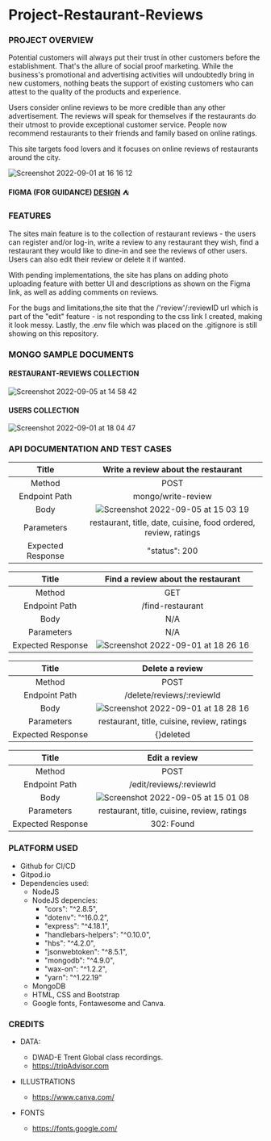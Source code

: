 # Project-Restaurant-Reviews


### PROJECT OVERVIEW

Potential customers will always put their trust in other customers before the establishment. That's the allure of social proof marketing. While the business's promotional and advertising activities will undoubtedly bring in new customers, nothing beats the support of existing customers who can attest to the quality of the products and experience.

Users consider online reviews to be more credible than any other advertisement. The reviews will speak for themselves if the restaurants do their utmost to provide exceptional customer service. People now recommend restaurants to their friends and family based on online ratings.

This site targets food lovers and it focuses on online reviews of restaurants around the city. 

![Screenshot 2022-09-01 at 16 16 12](https://user-images.githubusercontent.com/91460556/187937793-b38b07ce-30b8-4528-9c97-8e62723dce46.png)

**FIGMA (FOR GUIDANCE) [DESIGN](https://www.figma.com/file/DCI4Nlu5kR6pCmxHsUSTxm/Project-2?node-id=0%3A1)** :tent:

### FEATURES

The sites main feature is to the collection of restaurant reviews - the users can register and/or log-in, write a review to any restaurant they wish, find a restaurant they would like to dine-in and see the reviews of other users. Users can also edit their review or delete it if wanted.

With pending implementations, the site has plans on adding photo uploading feature with better UI and descriptions as shown on the Figma link, as well as adding comments on reviews. 

For the bugs and limitations,the site that the /'review'/:reviewID url which is part of the "edit" feature - is not responding to the css link I created, making it look messy. Lastly, the .env file which was placed on the .gitignore is still showing on this repository. 


### MONGO SAMPLE DOCUMENTS

#### RESTAURANT-REVIEWS COLLECTION

![Screenshot 2022-09-05 at 14 58 42](https://user-images.githubusercontent.com/91460556/188455034-edccca8f-1248-4c1b-9338-836614603550.png)


#### USERS COLLECTION

![Screenshot 2022-09-01 at 18 04 47](https://user-images.githubusercontent.com/91460556/187961156-3a3f879a-289a-48d6-b311-e799c6c1315b.png)


### API DOCUMENTATION AND TEST CASES

| Title | Write a review about the restaurant | 
| :---: | :---: | 
| Method | POST | 
| Endpoint Path | mongo/write-review | 
| Body |![Screenshot 2022-09-05 at 15 03 19](https://user-images.githubusercontent.com/91460556/188456017-5ed85ebb-8da1-497b-8d23-e9b0cab5ca4d.png)| 
| Parameters | restaurant, title, date, cuisine, food ordered, review, ratings | 
| Expected Response | "status": 200|

| Title | Find a review about the restaurant | 
| :---: | :---: | 
| Method | GET | 
| Endpoint Path | /find-restaurant | 
| Body | N/A| 
| Parameters | N/A | 
| Expected Response |![Screenshot 2022-09-01 at 18 26 16](https://user-images.githubusercontent.com/91460556/187965153-b2d67041-8a85-4614-9b7c-dad99aeb5c05.png)|

| Title | Delete a review | 
| :---: | :---: | 
| Method | POST | 
| Endpoint Path | /delete/reviews/:reviewId | 
| Body |![Screenshot 2022-09-01 at 18 28 16](https://user-images.githubusercontent.com/91460556/187965512-ba9801df-86b6-412c-86ab-938aca7e2898.png)| 
| Parameters | restaurant, title, cuisine, review, ratings | 
| Expected Response | {}deleted|

| Title | Edit a review | 
| :---: | :---: | 
| Method | POST | 
| Endpoint Path | /edit/reviews/:reviewId | 
| Body |![Screenshot 2022-09-05 at 15 01 08](https://user-images.githubusercontent.com/91460556/188455833-a5ce17b1-4d06-42f8-a315-48e90fe50842.png)| 
| Parameters | restaurant, title, cuisine, review, ratings | 
| Expected Response | 302: Found |

### PLATFORM USED

- Github for CI/CD
- Gitpod.io
- Dependencies used:
  - NodeJS 
  - NodeJS depencies: 
    - "cors": "^2.8.5",
    - "dotenv": "^16.0.2",
    - "express": "^4.18.1",
    - "handlebars-helpers": "^0.10.0",
    - "hbs": "^4.2.0",
    - "jsonwebtoken": "^8.5.1",
    - "mongodb": "^4.9.0",
    - "wax-on": "^1.2.2",
    - "yarn": "^1.22.19"
  - MongoDB
  - HTML, CSS and Bootstrap
  - Google fonts, Fontawesome and Canva.


### CREDITS

- DATA:
  - DWAD-E Trent Global class recordings.
  - https://tripAdvisor.com

- ILLUSTRATIONS
  - https://www.canva.com/

- FONTS
  - https://fonts.google.com/


